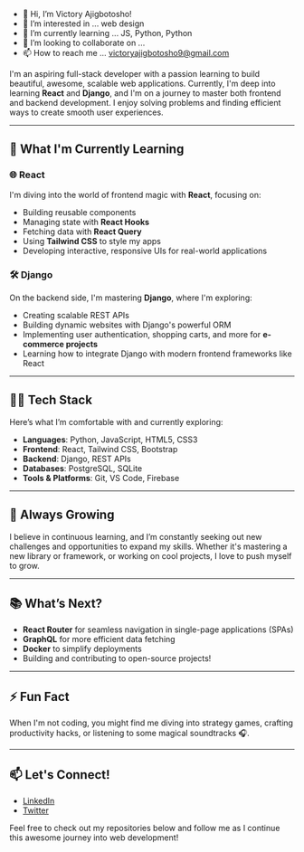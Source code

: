 - 👋 Hi, I’m Victory Ajigbotosho!
- 👀 I’m interested in ... web design
- 🌱 I’m currently learning ... JS, Python, Python
- 💞️ I’m looking to collaborate on ...
- 📫 How to reach me ... victoryajigbotosho9@gmail.com

I'm an aspiring full-stack developer with a passion learning to build beautiful, awesome, scalable web applications. Currently, I'm deep into learning **React** and **Django**, and I'm on a journey to master both frontend and backend development. I enjoy solving problems and finding efficient ways to create smooth user experiences.

---

## 🚀 What I'm Currently Learning

### 🌐 React
I'm diving into the world of frontend magic with **React**, focusing on:
- Building reusable components
- Managing state with **React Hooks**
- Fetching data with **React Query**
- Using **Tailwind CSS** to style my apps
- Developing interactive, responsive UIs for real-world applications

### 🛠️ Django
On the backend side, I'm mastering **Django**, where I'm exploring:
- Creating scalable REST APIs
- Building dynamic websites with Django's powerful ORM
- Implementing user authentication, shopping carts, and more for **e-commerce projects**
- Learning how to integrate Django with modern frontend frameworks like React

---

## 👨‍💻 Tech Stack

Here’s what I’m comfortable with and currently exploring:
- **Languages**: Python, JavaScript, HTML5, CSS3
- **Frontend**: React, Tailwind CSS, Bootstrap
- **Backend**: Django, REST APIs
- **Databases**: PostgreSQL, SQLite
- **Tools & Platforms**: Git, VS Code, Firebase

---

## 🌱 Always Growing
I believe in continuous learning, and I’m constantly seeking out new challenges and opportunities to expand my skills. Whether it's mastering a new library or framework, or working on cool projects, I love to push myself to grow.

---

## 📚 What’s Next?
- **React Router** for seamless navigation in single-page applications (SPAs)
- **GraphQL** for more efficient data fetching
- **Docker** to simplify deployments
- Building and contributing to open-source projects!

---

## ⚡ Fun Fact
When I'm not coding, you might find me diving into strategy games, crafting productivity hacks, or listening to some magical soundtracks 🎧.

---

## 📫 Let's Connect!
- [LinkedIn](https://www.linkedin.com/in/your-profile)
- [Twitter](https://twitter.com/your-handle)

Feel free to check out my repositories below and follow me as I continue this awesome journey into web development!

<!---
CrystlPhoenix/CrystlPhoenix is a ✨ special ✨ repository because its `README.md` (this file) appears on your GitHub profile.
You can click the Preview link to take a look at your changes.
--->
